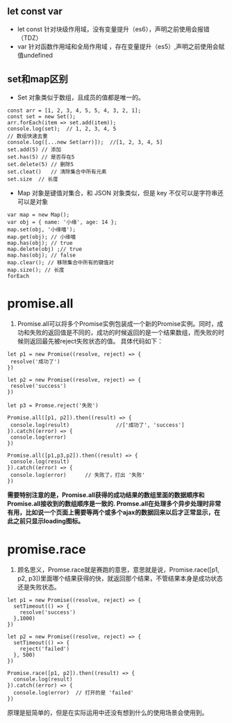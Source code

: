 ## let const var
 - let const 针对块级作用域，没有变量提升（es6），声明之前使用会报错（TDZ）
 - var 针对函数作用域和全局作用域 ，存在变量提升（es5）,声明之前使用会赋值undefined 

## set和map区别
 - Set 对象类似于数组，且成员的值都是唯一的。
 
```
const arr = [1, 2, 3, 4, 5, 5, 4, 3, 2, 1];
const set = new Set();
arr.forEach(item => set.add(item));
console.log(set);  // 1, 2, 3, 4, 5
// 数组快速去重
console.log([...new Set(arr)]);  //[1, 2, 3, 4, 5]
set.add(5) // 添加
set.has(5) // 是否存在5
set.delete(5) // 删除5
set.cleat()   // 清除集合中所有元素
set.size  // 长度

```
 - Map 对象是键值对集合，和 JSON 对象类似，但是 key 不仅可以是字符串还可以是对象
```
var map = new Map();
var obj = { name: '小缘', age: 14 };
map.set(obj, '小缘喵');
map.get(obj); // 小缘喵
map.has(obj); // true
map.delete(obj) ;// true
map.has(obj); // false
map.clear(); // 移除集合中所有的键值对
map.size(); // 长度
forEach
```
# promise.all
 1. Promise.all可以将多个Promise实例包装成一个新的Promise实例。同时，成功和失败的返回值是不同的，成功的时候返回的是一个结果数组，而失败的时候则返回最先被reject失败状态的值。
 具体代码如下：
 ```
let p1 = new Promise((resolve, reject) => {
  resolve('成功了')
})

let p2 = new Promise((resolve, reject) => {
  resolve('success')
})

let p3 = Promse.reject('失败')

Promise.all([p1, p2]).then((result) => {
  console.log(result)               //['成功了', 'success']
}).catch((error) => {
  console.log(error)
})

Promise.all([p1,p3,p2]).then((result) => {
  console.log(result)
}).catch((error) => {
  console.log(error)      // 失败了，打出 '失败'
})
```
**需要特别注意的是，Promise.all获得的成功结果的数组里面的数据顺序和Promise.all接收到的数组顺序是一致的.
Promse.all在处理多个异步处理时非常有用，比如说一个页面上需要等两个或多个ajax的数据回来以后才正常显示，在此之前只显示loading图标。**
# promise.race
1. 顾名思义，Promse.race就是赛跑的意思，意思就是说，Promise.race([p1, p2, p3])里面哪个结果获得的快，就返回那个结果，不管结果本身是成功状态还是失败状态。
```
let p1 = new Promise((resolve, reject) => {
  setTimeout(() => {
    resolve('success')
  },1000)
})

let p2 = new Promise((resolve, reject) => {
  setTimeout(() => {
    reject('failed')
  }, 500)
})

Promise.race([p1, p2]).then((result) => {
  console.log(result)
}).catch((error) => {
  console.log(error)  // 打开的是 'failed'
})
```
原理是挺简单的，但是在实际运用中还没有想到什么的使用场景会使用到。